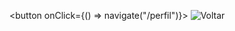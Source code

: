 <button onClick={() => navigate("/perfil")}>
    <img
        className="btn-backPage"
        src={BackArrow}
        alt="Voltar"
    />
</button>
